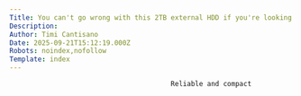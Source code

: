 ```yaml
---
Title: You can't go wrong with this 2TB external HDD if you're looking to grab extra storage for cheap
Description: 
Author: Timi Cantisano
Date: 2025-09-21T15:12:19.000Z
Robots: noindex,nofollow
Template: index
---
```


                                            Reliable and compact
                                        